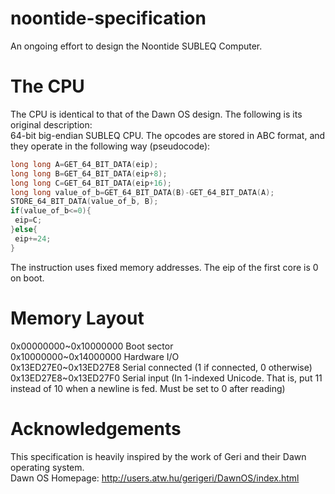 # noontide-specification
An ongoing effort to design the Noontide SUBLEQ Computer.

# The CPU
The CPU is identical to that of the Dawn OS design. The following is its original description:  
64-bit big-endian SUBLEQ CPU. The opcodes are stored in ABC format, and they operate in the following way (pseudocode):

```c
long long A=GET_64_BIT_DATA(eip);
long long B=GET_64_BIT_DATA(eip+8);
long long C=GET_64_BIT_DATA(eip+16);
long long value_of_b=GET_64_BIT_DATA(B)-GET_64_BIT_DATA(A);
STORE_64_BIT_DATA(value_of_b, B);
if(value_of_b<=0){
 eip=C;
}else{
 eip+=24;
}
```

The instruction uses fixed memory addresses. The eip of the first core is 0 on boot.

# Memory Layout
0x00000000~0x10000000 Boot sector  
0x10000000~0x14000000 Hardware I/O  
0x13ED27E0~0x13ED27E8 Serial connected (1 if connected, 0 otherwise)  
0x13ED27E8~0x13ED27F0 Serial input (In 1-indexed Unicode. That is, put 11 instead of 10 when a newline is fed. Must be set to 0 after reading)

# Acknowledgements
This specification is heavily inspired by the work of Geri and their Dawn operating system.  
Dawn OS Homepage: http://users.atw.hu/gerigeri/DawnOS/index.html